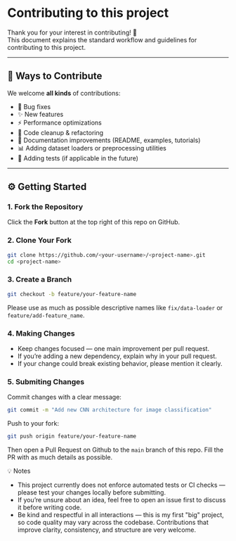 # Contributing to this project

Thank you for your interest in contributing! 🎉  
This document explains the standard workflow and guidelines for contributing to this project.

---

## 📌 Ways to Contribute
We welcome **all kinds** of contributions:
- 🐞 Bug fixes
- ✨ New features
- ⚡ Performance optimizations
- 🧹 Code cleanup & refactoring
- 📄 Documentation improvements (README, examples, tutorials)
- 📊 Adding dataset loaders or preprocessing utilities
- 🧪 Adding tests (if applicable in the future)

---

## ⚙️ Getting Started

### 1. Fork the Repository
Click the **Fork** button at the top right of this repo on GitHub.

### 2. Clone Your Fork
```bash
git clone https://github.com/<your-username>/<project-name>.git
cd <project-name>
```

### 3. Create a Branch
```bash
git checkout -b feature/your-feature-name
```

Please use as much as possible descriptive names like `fix/data-loader` or `feature/add-feature_name`. 

### 4. Making Changes

- Keep changes focused — one main improvement per pull request.
- If you’re adding a new dependency, explain why in your pull request.
- If your change could break existing behavior, please mention it clearly.


### 5. Submiting Changes

Commit changes with a clear message: 

```bash
git commit -m "Add new CNN architecture for image classification"
```

Push to your fork: 

```bash
git push origin feature/your-feature-name
```

Then open a Pull Request on Github to the `main` branch of this repo. Fill the PR with as much details as possible. 

💡 Notes
- This project currently does not enforce automated tests or CI checks — please test your changes locally before submitting.
-  If you’re unsure about an idea, feel free to open an issue first to discuss it before writing code.
- Be kind and respectful in all interactions — this is my first "big" project, so code quality may vary across the codebase. Contributions that improve clarity, consistency, and structure are very welcome.






